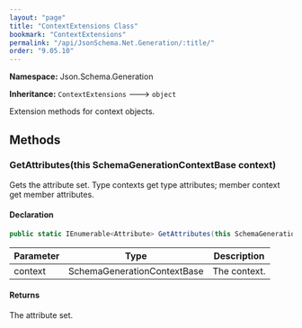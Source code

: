 ```yaml
---
layout: "page"
title: "ContextExtensions Class"
bookmark: "ContextExtensions"
permalink: "/api/JsonSchema.Net.Generation/:title/"
order: "9.05.10"
---
```

**Namespace:** Json.Schema.Generation

**Inheritance:**
`ContextExtensions`
 🡒 
`object`

Extension methods for context objects.

## Methods

### GetAttributes(this SchemaGenerationContextBase context)

Gets the attribute set.  Type contexts get type attributes; member context
get member attributes.

#### Declaration

```c#
public static IEnumerable<Attribute> GetAttributes(this SchemaGenerationContextBase context)
```

| Parameter | Type | Description |
|---|---|---|
| context | SchemaGenerationContextBase | The context. |


#### Returns

The attribute set.

